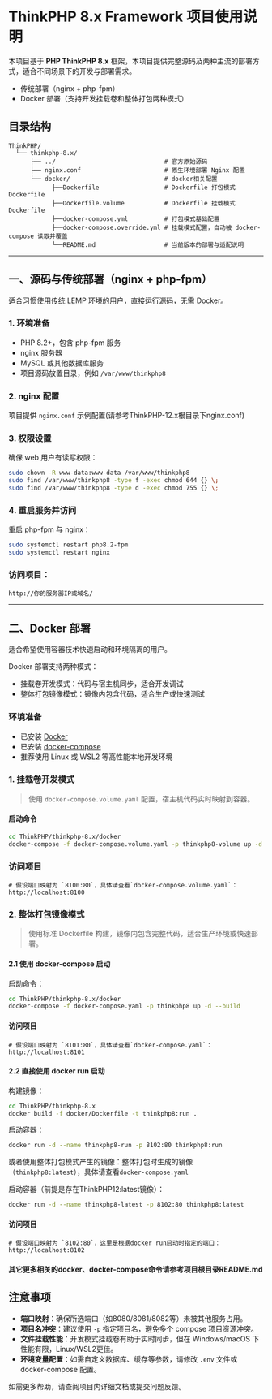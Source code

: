 # ThinkPHP 8.x Framework 项目使用说明

本项目基于 **PHP ThinkPHP 8.x** 框架，本项目提供完整源码及两种主流的部署方式，适合不同场景下的开发与部署需求。

- 传统部署（nginx + php-fpm）
- Docker 部署（支持开发挂载卷和整体打包两种模式）

## 目录结构

```text
ThinkPHP/
  └── thinkphp-8.x/
      ├── ../                              # 官方原始源码
      ├── nginx.conf                       # 原生环境部署 Nginx 配置
      └── docker/                          # docker相关配置
            ├──Dockerfile                  # Dockerfile 打包模式Dockerfile
            ├──Dockerfile.volume           # Dockerfile 挂载模式Dockerfile
            ├──docker-compose.yml          # 打包模式基础配置
            ├──docker-compose.override.yml # 挂载模式配置，自动被 docker-compose 读取并覆盖
            └──README.md                   # 当前版本的部署与适配说明
```
---

## 一、源码与传统部署（nginx + php-fpm）

适合习惯使用传统 LEMP 环境的用户，直接运行源码，无需 Docker。

### 1. 环境准备

- PHP 8.2+，包含 php-fpm 服务
- nginx 服务器
- MySQL 或其他数据库服务
- 项目源码放置目录，例如 `/var/www/thinkphp8`

### 2. nginx 配置

项目提供 `nginx.conf` 示例配置(请参考ThinkPHP-12.x根目录下nginx.conf)

### 3. 权限设置

确保 web 用户有读写权限：

```bash
sudo chown -R www-data:www-data /var/www/thinkphp8
sudo find /var/www/thinkphp8 -type f -exec chmod 644 {} \;
sudo find /var/www/thinkphp8 -type d -exec chmod 755 {} \;
```

### 4. 重启服务并访问

重启 php-fpm 与 nginx：

```bash
sudo systemctl restart php8.2-fpm
sudo systemctl restart nginx
```

### 访问项目：
```
http://你的服务器IP或域名/
```
---

## 二、Docker 部署

适合希望使用容器技术快速启动和环境隔离的用户。

Docker 部署支持两种模式：

- 挂载卷开发模式：代码与宿主机同步，适合开发调试
- 整体打包镜像模式：镜像内包含代码，适合生产或快速测试

### 环境准备

- 已安装 [Docker](https://docs.docker.com/get-docker/)
- 已安装 [docker-compose](https://docs.docker.com/compose/install/)
- 推荐使用 Linux 或 WSL2 等高性能本地开发环境

### 1. 挂载卷开发模式

> 使用 `docker-compose.volume.yaml` 配置，宿主机代码实时映射到容器。

#### 启动命令

```bash
cd ThinkPHP/thinkphp-8.x/docker
docker-compose -f docker-compose.volume.yaml -p thinkphp8-volume up -d --build
```

### 访问项目
```
# 假设端口映射为 `8100:80`，具体请查看`docker-compose.volume.yaml`：
http://localhost:8100
```

### 2. 整体打包镜像模式

> 使用标准 Dockerfile 构建，镜像内包含完整代码，适合生产环境或快速部署。

#### 2.1 使用 docker-compose 启动

启动命令：

```bash
cd ThinkPHP/thinkphp-8.x/docker
docker-compose -f docker-compose.yaml -p thinkphp8 up -d --build
```
#### 访问项目

```
# 假设端口映射为 `8101:80`，具体请查看`docker-compose.yaml`：
http://localhost:8101
```

#### 2.2 直接使用 docker run 启动

构建镜像：

```bash
cd ThinkPHP/thinkphp-8.x
docker build -f docker/Dockerfile -t thinkphp8:run .
```

启动容器：

```bash
docker run -d --name thinkphp8-run -p 8102:80 thinkphp8:run
```

或者使用整体打包模式产生的镜像：整体打包时生成的镜像（`thinkphp8:latest`），具体请查看`docker-compose.yaml`

启动容器（前提是存在ThinkPHP12:latest镜像）：

```bash
docker run -d --name thinkphp8-latest -p 8102:80 thinkphp8:latest
```

#### 访问项目

```
# 假设端口映射为 `8102:80`，这里是根据docker run启动时指定的端口：
http://localhost:8102
```

#### 其它更多相关的docker、docker-compose命令请参考项目根目录README.md

## 注意事项

- **端口映射**：确保所选端口（如8080/8081/8082等）未被其他服务占用。
- **项目名冲突**：建议使用 `-p` 指定项目名，避免多个 compose 项目资源冲突。
- **文件挂载性能**：开发模式挂载卷有助于实时同步，但在 Windows/macOS 下性能有限，Linux/WSL2更佳。
- **环境变量配置**：如需自定义数据库、缓存等参数，请修改 `.env` 文件或 docker-compose 配置。

如需更多帮助，请查阅项目内详细文档或提交问题反馈。